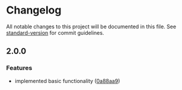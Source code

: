 # Changelog

All notable changes to this project will be documented in this file. See [standard-version](https://github.com/conventional-changelog/standard-version) for commit guidelines.

## 2.0.0

### Features

* implemented basic functionality ([0a88aa9](https://github.com/andres-kovalev/immutable-object-update/tree/0a88aa9f73b43af448411b98f148d2f15270f62b))
